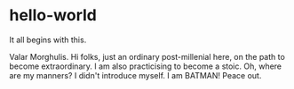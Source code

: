 # hello-world
It all begins with this.

Valar Morghulis.
Hi folks, just an ordinary post-millenial here, on the path to become extraordinary.
I am also practicising to become a stoic.
Oh, where are my manners? I didn't introduce myself.
I am BATMAN!
Peace out.
